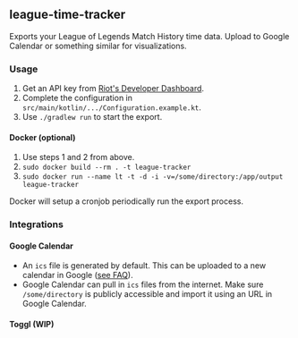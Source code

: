 ## league-time-tracker
Exports your League of Legends Match History time data.
Upload to Google Calendar or something similar for visualizations.
 
### Usage
1. Get an API key from [Riot's Developer Dashboard](https://developer.riotgames.com/).
2. Complete the configuration in `src/main/kotlin/.../Configuration.example.kt`.
3. Use `./gradlew run` to start the export. 

#### Docker (optional)
1. Use steps 1 and 2 from above.
2. `sudo docker build --rm . -t league-tracker`
3. `sudo docker run --name lt -t -d -i -v=/some/directory:/app/output league-tracker`

Docker will setup a cronjob periodically run the export process.

### Integrations
#### Google Calendar
* An `ics` file is generated by default. This can be uploaded to a new calendar in Google ([see FAQ](https://support.google.com/calendar/answer/37118?hl=en)).
* Google Calendar can pull in `ics` files from the internet. Make sure `/some/directory` is publicly accessible and import it using an URL in Google Calendar.

#### Toggl (WIP)
